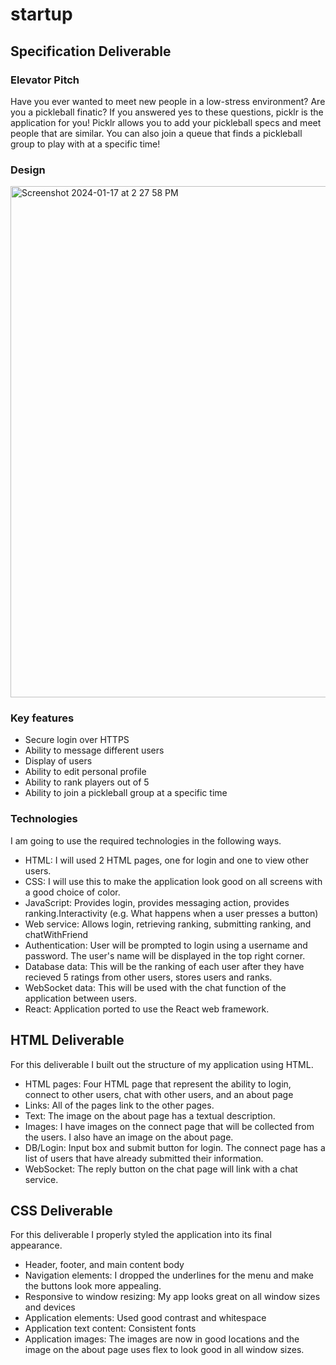 # startup

## Specification Deliverable

### Elevator Pitch

Have you ever wanted to meet new people in a low-stress environment? Are you a pickleball finatic? If you answered yes to these questions, picklr is the application for you! Picklr allows you to add your pickleball specs and meet people that are similar. You can also join a queue that finds a pickleball group to play with at a specific time!

### Design
<img width="818" alt="Screenshot 2024-01-17 at 2 27 58 PM" src="https://github.com/allyyblack/startup/assets/144302508/fab698d5-af5a-4b84-adb5-949016f9ca12">

### Key features
- Secure login over HTTPS
- Ability to message different users
- Display of users
- Ability to edit personal profile
- Ability to rank players out of 5
- Ability to join a pickleball group at a specific time

### Technologies

I am going to use the required technologies in the following ways.
- HTML: I will used 2 HTML pages, one for login and one to view other users.
- CSS: I will use this to make the application look good on all screens with a good choice of color.
- JavaScript: Provides login, provides messaging action, provides ranking.Interactivity (e.g. What happens when a user presses a button)
- Web service: Allows login, retrieving ranking, submitting ranking, and chatWithFriend
- Authentication: User will be prompted to login using a username and password. The user's name will be displayed in the top right corner.
- Database data: This will be the ranking of each user after they have recieved 5 ratings from other users, stores users and ranks.
- WebSocket data: This will be used with the chat function of the application between users.
- React:  Application ported to use the React web framework.

## HTML Deliverable

For this deliverable I built out the structure of my application using HTML.

- HTML pages: Four HTML page that represent the ability to login, connect to other users, chat with other users, and an about page
- Links: All of the pages link to the other pages.
- Text: The image on the about page has a textual description.
- Images: I have images on the connect page that will be collected from the users. I also have an image on the about page. 
- DB/Login: Input box and submit button for login. The connect page has a list of users that have already submitted their information. 
- WebSocket: The reply button on the chat page will link with a chat service.

## CSS Deliverable

For this deliverable I properly styled the application into its final appearance.

- Header, footer, and main content body
- Navigation elements: I dropped the underlines for the menu and make the buttons look more appealing.
- Responsive to window resizing: My app looks great on all window sizes and devices
- Application elements: Used good contrast and whitespace
- Application text content: Consistent fonts
- Application images: The images are now in good locations and the image on the about page uses flex to look good in all window sizes. 